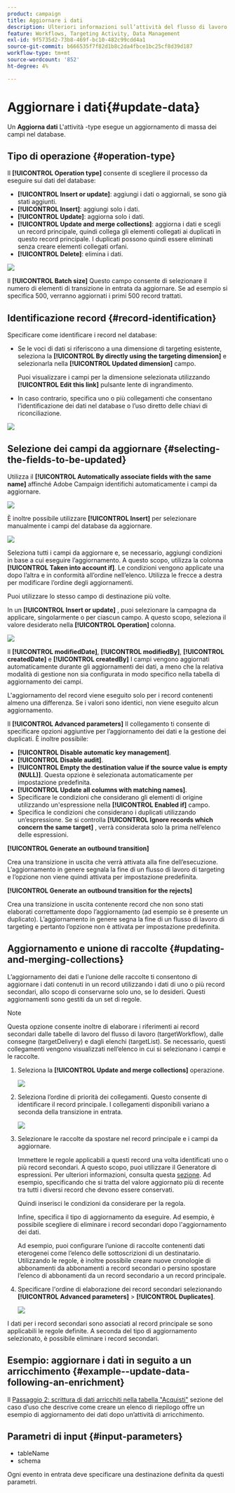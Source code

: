 ```yaml
---
product: campaign
title: Aggiornare i dati
description: Ulteriori informazioni sull’attività del flusso di lavoro Aggiorna dati
feature: Workflows, Targeting Activity, Data Management
exl-id: 9f5735d2-73b8-469f-bc10-482c99cdd4a1
source-git-commit: b666535f7f82d1b8c2da4fbce1bc25cf8d39d187
workflow-type: tm+mt
source-wordcount: '852'
ht-degree: 4%

---
```


# Aggiornare i dati{#update-data}



Un **Aggiorna dati** L&#39;attività -type esegue un aggiornamento di massa dei campi nel database.

## Tipo di operazione {#operation-type}

Il **[!UICONTROL Operation type]** consente di scegliere il processo da eseguire sui dati del database:

* **[!UICONTROL Insert or update]**: aggiungi i dati o aggiornali, se sono già stati aggiunti.
* **[!UICONTROL Insert]**: aggiungi solo i dati.
* **[!UICONTROL Update]**: aggiorna solo i dati.
* **[!UICONTROL Update and merge collections]**: aggiorna i dati e scegli un record principale, quindi collega gli elementi collegati ai duplicati in questo record principale. I duplicati possono quindi essere eliminati senza creare elementi collegati orfani.
* **[!UICONTROL Delete]**: elimina i dati.

![](assets/s_advuser_update_data_1.png)

Il **[!UICONTROL Batch size]** Questo campo consente di selezionare il numero di elementi di transizione in entrata da aggiornare. Se ad esempio si specifica 500, verranno aggiornati i primi 500 record trattati.

## Identificazione record {#record-identification}

Specificare come identificare i record nel database:

* Se le voci di dati si riferiscono a una dimensione di targeting esistente, seleziona la **[!UICONTROL By directly using the targeting dimension]** e selezionarla nella **[!UICONTROL Updated dimension]** campo.

  Puoi visualizzare i campi per la dimensione selezionata utilizzando **[!UICONTROL Edit this link]** pulsante lente di ingrandimento.

* In caso contrario, specifica uno o più collegamenti che consentano l’identificazione dei dati nel database o l’uso diretto delle chiavi di riconciliazione.

![](assets/s_advuser_update_data_2.png)

## Selezione dei campi da aggiornare {#selecting-the-fields-to-be-updated}

Utilizza il **[!UICONTROL Automatically associate fields with the same name]** affinché Adobe Campaign identifichi automaticamente i campi da aggiornare.

![](assets/s_advuser_update_data_3b.png)

È inoltre possibile utilizzare **[!UICONTROL Insert]** per selezionare manualmente i campi del database da aggiornare.

![](assets/s_advuser_update_data_3.png)

Seleziona tutti i campi da aggiornare e, se necessario, aggiungi condizioni in base a cui eseguire l’aggiornamento. A questo scopo, utilizza la colonna **[!UICONTROL Taken into account if]**. Le condizioni vengono applicate una dopo l’altra e in conformità all’ordine nell’elenco. Utilizza le frecce a destra per modificare l’ordine degli aggiornamenti.

Puoi utilizzare lo stesso campo di destinazione più volte.

In un **[!UICONTROL Insert or update]** , puoi selezionare la campagna da applicare, singolarmente o per ciascun campo. A questo scopo, seleziona il valore desiderato nella **[!UICONTROL Operation]** colonna.

![](assets/s_advuser_update_data_5.png)

Il **[!UICONTROL modifiedDate]**, **[!UICONTROL modifiedBy]**, **[!UICONTROL createdDate]** e **[!UICONTROL createdBy]** I campi vengono aggiornati automaticamente durante gli aggiornamenti dei dati, a meno che la relativa modalità di gestione non sia configurata in modo specifico nella tabella di aggiornamento dei campi.

L&#39;aggiornamento del record viene eseguito solo per i record contenenti almeno una differenza. Se i valori sono identici, non viene eseguito alcun aggiornamento.

Il **[!UICONTROL Advanced parameters]** Il collegamento ti consente di specificare opzioni aggiuntive per l’aggiornamento dei dati e la gestione dei duplicati. È inoltre possibile:

* **[!UICONTROL Disable automatic key management]**.
* **[!UICONTROL Disable audit]**.
* **[!UICONTROL Empty the destination value if the source value is empty (NULL)]**. Questa opzione è selezionata automaticamente per impostazione predefinita.
* **[!UICONTROL Update all columns with matching names]**.
* Specificare le condizioni che considerano gli elementi di origine utilizzando un&#39;espressione nella **[!UICONTROL Enabled if]** campo.
* Specifica le condizioni che considerano i duplicati utilizzando un’espressione. Se si controlla **[!UICONTROL Ignore records which concern the same target]** , verrà considerata solo la prima nell’elenco delle espressioni.

**[!UICONTROL Generate an outbound transition]**

Crea una transizione in uscita che verrà attivata alla fine dell’esecuzione. L’aggiornamento in genere segnala la fine di un flusso di lavoro di targeting e l’opzione non viene quindi attivata per impostazione predefinita.

**[!UICONTROL Generate an outbound transition for the rejects]**

Crea una transizione in uscita contenente record che non sono stati elaborati correttamente dopo l’aggiornamento (ad esempio se è presente un duplicato). L’aggiornamento in genere segna la fine di un flusso di lavoro di targeting e pertanto l’opzione non è attivata per impostazione predefinita.

## Aggiornamento e unione di raccolte {#updating-and-merging-collections}

L’aggiornamento dei dati e l’unione delle raccolte ti consentono di aggiornare i dati contenuti in un record utilizzando i dati di uno o più record secondari, allo scopo di conservarne solo uno, se lo desideri. Questi aggiornamenti sono gestiti da un set di regole.

>[!NOTE]
>
>Questa opzione consente inoltre di elaborare i riferimenti ai record secondari dalle tabelle di lavoro del flusso di lavoro (targetWorkflow), dalle consegne (targetDelivery) e dagli elenchi (targetList). Se necessario, questi collegamenti vengono visualizzati nell’elenco in cui si selezionano i campi e le raccolte.

1. Seleziona la **[!UICONTROL Update and merge collections]** operazione.

   ![](assets/update_and_merge_collections1.png)

1. Seleziona l’ordine di priorità dei collegamenti. Questo consente di identificare il record principale. I collegamenti disponibili variano a seconda della transizione in entrata.

   ![](assets/update_and_merge_collections2.png)

1. Selezionare le raccolte da spostare nel record principale e i campi da aggiornare.

   Immettere le regole applicabili a questi record una volta identificati uno o più record secondari. A questo scopo, puoi utilizzare il Generatore di espressioni. Per ulteriori informazioni, consulta questa [sezione](../../platform/using/defining-filter-conditions.md#building-expressions). Ad esempio, specificando che si tratta del valore aggiornato più di recente tra tutti i diversi record che devono essere conservati.

   Quindi inserisci le condizioni da considerare per la regola.

   Infine, specifica il tipo di aggiornamento da eseguire. Ad esempio, è possibile scegliere di eliminare i record secondari dopo l&#39;aggiornamento dei dati.

   Ad esempio, puoi configurare l’unione di raccolte contenenti dati eterogenei come l’elenco delle sottoscrizioni di un destinatario. Utilizzando le regole, è inoltre possibile creare nuove cronologie di abbonamenti da abbonamenti a record secondari o persino spostare l’elenco di abbonamenti da un record secondario a un record principale.

1. Specificare l&#39;ordine di elaborazione dei record secondari selezionando **[!UICONTROL Advanced parameters]** > **[!UICONTROL Duplicates]**.

   ![](assets/update_and_merge_collections3.png)

I dati per i record secondari sono associati al record principale se sono applicabili le regole definite. A seconda del tipo di aggiornamento selezionato, è possibile eliminare i record secondari.

## Esempio: aggiornare i dati in seguito a un arricchimento {#example--update-data-following-an-enrichment}

Il [Passaggio 2: scrittura di dati arricchiti nella tabella &quot;Acquisti&quot;](creating-a-summary-list.md#step-2--writing-enriched-data-to-the--purchases--table) sezione del caso d’uso che descrive come creare un elenco di riepilogo offre un esempio di aggiornamento dei dati dopo un’attività di arricchimento.

## Parametri di input {#input-parameters}

* tableName
* schema

Ogni evento in entrata deve specificare una destinazione definita da questi parametri.
